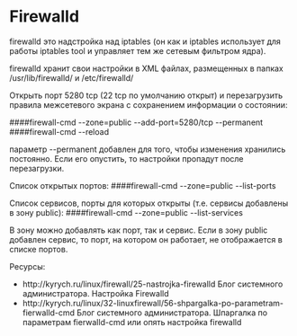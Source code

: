 # Firewalld

<p>firewalld это надстройка над iptables (он как и iptables использует для работы iptables tool и управляет тем же сетевым фильтром ядра).</p>
<p>firewalld хранит свои настройки в XML файлах, размещенных в папках /usr/lib/firewalld/ и /etc/firewalld/</p>


Открыть порт 5280 tcp (22 tcp по умолчанию открыт) и перезагрузить правила межсетевого экрана с сохранением информации о состоянии:

####firewall-cmd --zone=public --add-port=5280/tcp --permanent
####firewall-cmd --reload

параметр --permanent добавлен для того, чтобы изменения хранились постоянно. Если его опустить, то настройки пропадут после перезагрузки.


Cписок открытых портов:
####firewall-cmd --zone=public --list-ports

Cписок сервисов, порты для которых открыты (т.е. сервисы добавлены в зону public):
####firewall-cmd --zone=public --list-services

В зону можно добавлять как порт, так и сервис. Если в зону public добавлен сервис, то порт, на котором он работает, не отображается в списке портов.


Ресурсы:
<ul>
<li>http://kyrych.ru/linux/firewall/25-nastrojka-firewalld Блог системного администратора. Настройка Firewalld</li>
<li>http://kyrych.ru/linux/32-linuxfirewall/56-shpargalka-po-parametram-fierwalld-cmd Блог системного администратора. Шпаргалка по параметрам fierwalld-cmd или опять настройка firewalld</li>
</ul>